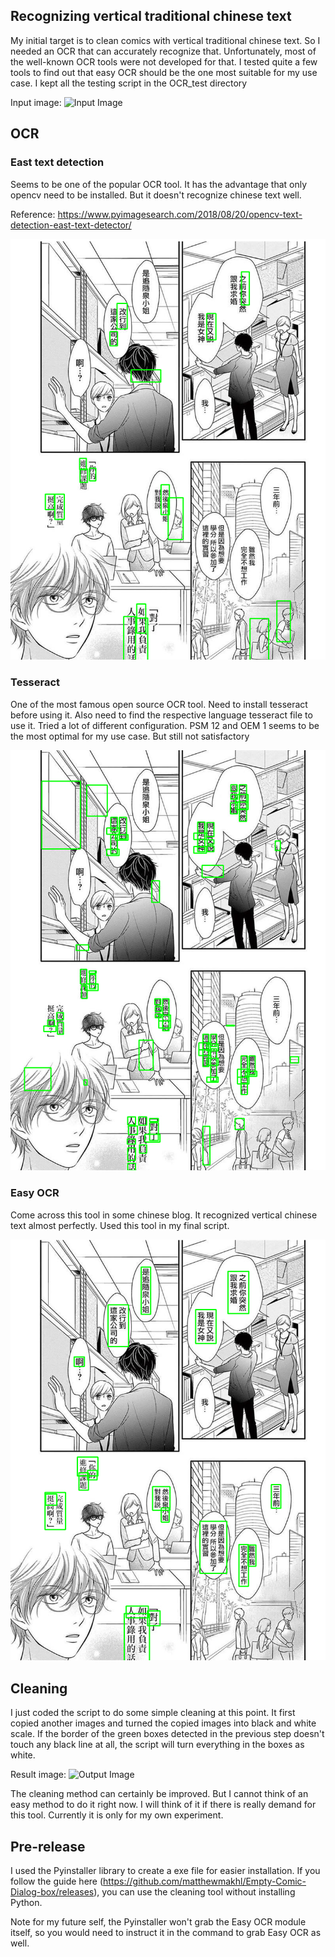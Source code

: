 ## Recognizing vertical traditional chinese text
My initial target is to clean comics with vertical traditional chinese text. So I needed an OCR that can accurately recognize that. Unfortunately, most of the well-known OCR tools were not developed for that. I tested quite a few tools to find out that easy OCR should be the one most suitable for my use case. I kept all the testing script in the OCR_test directory

Input image:
![Input Image](https://github.com/matthewmakhl/Empty-Comic-Dialog-box/blob/main/README_images/Input_image.PNG)


## OCR

### East text detection
Seems to be one of the popular OCR tool. It has the advantage that only opencv need to be installed. But it doesn't recognize chinese text well.

Reference: https://www.pyimagesearch.com/2018/08/20/opencv-text-detection-east-text-detector/

![East text detection Image](https://github.com/matthewmakhl/Empty-Comic-Dialog-box/blob/main/README_images/East_text_detector.PNG)

### Tesseract
One of the most famous open source OCR tool. Need to install tesseract before using it. Also need to find the respective language tesseract file to use it. Tried a lot of different configuration. PSM 12 and OEM 1 seems to be the most optimal for my use case. But still not satisfactory

![Tesseract detection Image](https://github.com/matthewmakhl/Empty-Comic-Dialog-box/blob/main/README_images/Tesseract.PNG)

### Easy OCR
Come across this tool in some chinese blog. It recognized vertical chinese text almost perfectly. Used this tool in my final script.

![Easy OCR detection Image](https://github.com/matthewmakhl/Empty-Comic-Dialog-box/blob/main/README_images/Easy_ocr.PNG)


## Cleaning

I just coded the script to do some simple cleaning at this point. It first copied another images and turned the copied images into black and white scale. If the border of the green boxes detected in the previous step doesn't touch any black line at all, the script will turn everything in the boxes as white.

Result image:
![Output Image](https://github.com/matthewmakhl/Empty-Comic-Dialog-box/blob/main/README_images/Output_image.PNG)

The cleaning method can certainly be improved. But I cannot think of an easy method to do it right now. I will think of it if there is really demand for this tool. Currently it is only for my own experiment.

## Pre-release
I used the Pyinstaller library to create a exe file for easier installation. If you follow the guide here (https://github.com/matthewmakhl/Empty-Comic-Dialog-box/releases), you can use the cleaning tool without installing Python.

Note for my future self, the Pyinstaller won't grab the Easy OCR module itself, so you would need to instruct it in the command to grab Easy OCR as well.
